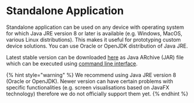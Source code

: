 # Standalone Application

Standalone application can be used on any device with operating system for which Java JRE version 8 or later is available \(e.g. Windows, MacOS, various Linux distributions\). This makes it useful for prototyping custom device solutions. You can use Oracle or OpenJDK distribution of Java JRE.

Latest stable version can be downloaded [here](https://repository.promethist.ai/dist/) as Java ARchive \(JAR\) file which can be executed using [command line interface](command-line-interface.md).

{% hint style="warning" %}
We recommend using Java JRE version 8 \(Oracle or OpenJDK\). Newer version can have certain problems with specific functionalities \(e.g. screen visualisations based on JavaFX technology\) therefore we do not officially support them yet. 
{% endhint %}


